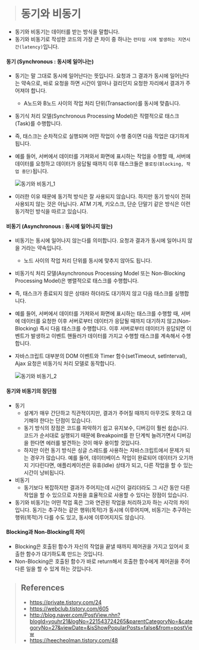> # 동기와 비동기



- 동기와 비동기는 데이터를 받는 방식을 말합니다.
- 동기와 비동기로 작성한 코드의 가장 큰 차이 중 하나는 `런타임 시에 발생하는 지연시간(latency)`입니다.



#### 동기 (Synchronous : 동시에 일어나는)

- 동기는 말 그대로 동시에 일어난다는 뜻입니다. 요청과 그 결과가 동시에 일어난다는 약속으로, 바로 요청을 하면 시간이 얼마나 걸리던지 요청한 자리에서 결과가 주어져야 합니다.

  - A노드와 B노드 사이의 작업 처리 단위(Transaction)를 동시에 맞춥니다.

- 동기식 처리 모델(Synchronous Processing Model)은 직렬적으로 태스크(Task)를 수행합니다.

- 즉, 태스크는 순차적으로 실행되며 어떤 작업이 수행 중이면 다음 작업은 대기하게 됩니다.

- 예를 들어, 서버에서 데이터를 가져와서 화면에 표시하는 작업을 수행할 때, 서버에 데이터를 요청하고 데이터가 응답될 때까지 이후 태스크들은 `블로킹(Blocking, 작업 중단)`됩니다.

  ![동기와 비동기_1](https://user-images.githubusercontent.com/31823098/112458893-a0fab200-8da0-11eb-9f61-088855e0c2d0.PNG)

- 이러한 이유 때문에 동기적 방식은 잘 사용되지 않습니다. 하지만 동기 방식이 전혀 사용되지 않는 것은 아닙니다. ATM 기계, 키오스크, 단순 단말기 같은 방식은 이런 동기적인 방식을 따르고 있습니다.





#### 비동기 (Asynchronous : 동시에 일어나지 않는)

- 비동기는 동시에 일어나지 않는다를 의미합니다. 요청과 결과가 동시에 일어나지 않을 거라는 약속입니다.

  - 노드 사이의 작업 처리 단위를 동시에 맞추지 않아도 됩니다.

- 비동기식 처리 모델(Asynchronous Processing Model 또는 Non-Blocking Processing Model)은 병렬적으로 태스크를 수행합니다.

- 즉, 태스크가 종료되지 않은 상태라 하더라도 대기하지 않고 다음 태스크를 실행합니다.

- 예를 들어, 서버에서 데이터를 가져와서 화면에 표시하는 태스크를 수행할 때, 서버에 데이터를 요청한 이후 서버로부터 데이터가 응답될 때까지 대기하지 않고(Non-Blocking) 즉시 다음 태스크를 수행합니다. 이후 서버로부터 데이터가 응답되면 이벤트가 발생하고 이벤트 핸들러가 데이터를 가지고 수행할 태스크를 계속해서 수행합니다.

- 자바스크립트 대부분의 DOM 이벤트와 Timer 함수(setTimeout, setInterval), Ajax 요청은 비동기식 처리 모델로 동작합니다.

  ![동기와 비동기_2](https://user-images.githubusercontent.com/31823098/112458896-a0fab200-8da0-11eb-9e96-171f12a80dd1.PNG)



#### 동기와 비동기의 장단점

- 동기
  - 설계가 매우 간단하고 직관적이지만, 결과가 주어질 때까지 아무것도 못하고 대기해야 한다는 단점이 있습니다.
  - 동기 방식의 장점은 코드를 파악하기 쉽고 유지보수, 디버깅이 훨씬 쉽습니다. 코드가 순서대로 실행되기 때문에 Breakpoint를 한 단계씩 늘려가면서 디버깅을 한다면 에러를 발견하는 것이 매우 용이할 것입니다.
  - 하지만 이런 동기 방식은 싱글 스레드를 사용하는 자바스크립트에서 문제가 되는 경우가 많습니다. 예를 들어, 데이터베이스 작업이 완료되어 데이터가 오기까지 기다린다면, 애플리케이션은 유휴(Idle) 상태가 되고, 다른 작업을 할 수 있는 시간이 낭비됩니다.
- 비동기
  - 동기보다 복잡하지만 결과가 주어지는데 시간이 걸리더라도 그 시간 동안 다른 작업을 할 수 있으므로 자원을 효율적으로 사용할 수 있다는 장점이 있습니다.
- 동기와 비동기는 어떤 작업 혹은 그와 연관된 작업을 처리하고자 하는 시각의 차이입니다. 동기는 추구하는 같은 행위(목적)가 동시에 이루어지며, 비동기는 추구하는 행위(목적)가 다를 수도 있고, 동시에 이루어지지도 않습니다.





#### Blocking과 Non-Blocking의 차이

- Blocking은 호출된 함수가 자신의 작업을 끝낼 때까지 제어권을 가지고 있어서 호출한 함수가 대기하도록 만드는 것입니다.
- Non-Blocking은 호출된 함수가 바로 return해서 호출한 함수에게 제어권을 주어 다른 일을 할 수 있게 하는 것입니다.







> ## References
>
> - https://private.tistory.com/24
> - https://webclub.tistory.com/605
> - http://blog.naver.com/PostView.nhn?blogId=youhr21&logNo=221543724265&parentCategoryNo=&categoryNo=27&viewDate=&isShowPopularPosts=false&from=postView
> - https://heecheolman.tistory.com/48

